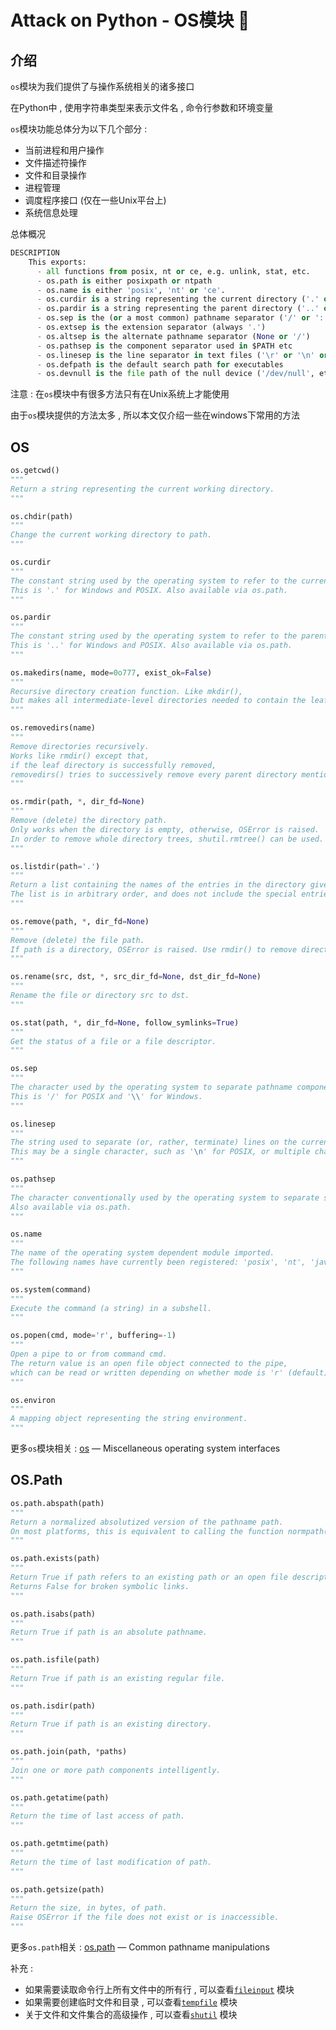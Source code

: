 #  Attack on Python - OS模块 🐍










<extoc></extoc>

## 介绍

`os`模块为我们提供了与操作系统相关的诸多接口

在Python中 , 使用字符串类型来表示文件名 , 命令行参数和环境变量

`os`模块功能总体分为以下几个部分 : 

- 当前进程和用户操作
- 文件描述符操作
- 文件和目录操作
- 进程管理
- 调度程序接口 (仅在一些Unix平台上)
- 系统信息处理

总体概况

```python
DESCRIPTION
    This exports:
      - all functions from posix, nt or ce, e.g. unlink, stat, etc.
      - os.path is either posixpath or ntpath
      - os.name is either 'posix', 'nt' or 'ce'.
      - os.curdir is a string representing the current directory ('.' or ':')
      - os.pardir is a string representing the parent directory ('..' or '::')
      - os.sep is the (or a most common) pathname separator ('/' or ':' or '\\')
      - os.extsep is the extension separator (always '.')
      - os.altsep is the alternate pathname separator (None or '/')
      - os.pathsep is the component separator used in $PATH etc
      - os.linesep is the line separator in text files ('\r' or '\n' or '\r\n')
      - os.defpath is the default search path for executables
      - os.devnull is the file path of the null device ('/dev/null', etc.)
```

注意 : 在`os`模块中有很多方法只有在Unix系统上才能使用

由于`os`模块提供的方法太多 , 所以本文仅介绍一些在windows下常用的方法

## OS

```python
os.getcwd()
"""
Return a string representing the current working directory.
"""

os.chdir(path)
"""
Change the current working directory to path.
"""

os.curdir
"""
The constant string used by the operating system to refer to the current directory. 
This is '.' for Windows and POSIX. Also available via os.path.
"""

os.pardir
"""
The constant string used by the operating system to refer to the parent directory. 
This is '..' for Windows and POSIX. Also available via os.path.
"""

os.makedirs(name, mode=0o777, exist_ok=False)
"""
Recursive directory creation function. Like mkdir(), 
but makes all intermediate-level directories needed to contain the leaf directory.
"""

os.removedirs(name)
"""
Remove directories recursively. 
Works like rmdir() except that, 
if the leaf directory is successfully removed, 
removedirs() tries to successively remove every parent directory mentioned in path until an error is raised
"""

os.rmdir(path, *, dir_fd=None)
"""
Remove (delete) the directory path. 
Only works when the directory is empty, otherwise, OSError is raised. 
In order to remove whole directory trees, shutil.rmtree() can be used.
"""

os.listdir(path='.')
"""
Return a list containing the names of the entries in the directory given by path. 
The list is in arbitrary order, and does not include the special entries '.' and '..' even if they are present in the directory.
"""

os.remove(path, *, dir_fd=None)
"""
Remove (delete) the file path. 
If path is a directory, OSError is raised. Use rmdir() to remove directories.
"""

os.rename(src, dst, *, src_dir_fd=None, dst_dir_fd=None)
"""
Rename the file or directory src to dst.
"""

os.stat(path, *, dir_fd=None, follow_symlinks=True)
"""
Get the status of a file or a file descriptor.
"""

os.sep
"""
The character used by the operating system to separate pathname components. 
This is '/' for POSIX and '\\' for Windows.
"""

os.linesep    
"""
The string used to separate (or, rather, terminate) lines on the current platform. 
This may be a single character, such as '\n' for POSIX, or multiple characters, for example, '\r\n' for Windows.
"""

os.pathsep
"""
The character conventionally used by the operating system to separate search path components (as in PATH), such as ':' for POSIX or ';' for Windows. 
Also available via os.path.
"""

os.name
"""
The name of the operating system dependent module imported. 
The following names have currently been registered: 'posix', 'nt', 'java'.
"""

os.system(command)
"""
Execute the command (a string) in a subshell.
"""

os.popen(cmd, mode='r', buffering=-1)
"""
Open a pipe to or from command cmd. 
The return value is an open file object connected to the pipe, 
which can be read or written depending on whether mode is 'r' (default) or 'w'.
"""

os.environ
"""
A mapping object representing the string environment.
"""
```

更多`os`模块相关 :  [os](https://docs.python.org/3/library/os.html?highlight=os#module-os) — Miscellaneous operating system interfaces

## OS.Path

```python
os.path.abspath(path)
"""
Return a normalized absolutized version of the pathname path. 
On most platforms, this is equivalent to calling the function normpath() as follows: normpath(join(os.getcwd(), path)).
"""

os.path.exists(path)
"""
Return True if path refers to an existing path or an open file descriptor. 
Returns False for broken symbolic links. 
"""

os.path.isabs(path)
"""
Return True if path is an absolute pathname.
"""

os.path.isfile(path) 
"""
Return True if path is an existing regular file.
"""

os.path.isdir(path) 
"""
Return True if path is an existing directory.
"""

os.path.join(path, *paths)
"""
Join one or more path components intelligently.
"""

os.path.getatime(path) 
"""
Return the time of last access of path.
"""

os.path.getmtime(path)
"""
Return the time of last modification of path.
"""

os.path.getsize(path)
"""
Return the size, in bytes, of path. 
Raise OSError if the file does not exist or is inaccessible.
"""
```

更多`os.path`相关 : [os.path](https://docs.python.org/3/library/os.path.html#module-os.path) — Common pathname manipulations

补充 : 

- 如果需要读取命令行上所有文件中的所有行 , 可以查看[`fileinput`](https://docs.python.org/3/library/fileinput.html#module-fileinput) 模块
- 如果需要创建临时文件和目录 , 可以查看[`tempfile`](https://docs.python.org/3/library/tempfile.html#module-tempfile) 模块
- 关于文件和文件集合的高级操作 , 可以查看[`shutil`](https://docs.python.org/3/library/shutil.html#module-shutil) 模块